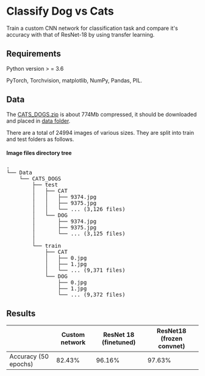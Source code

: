 # Classify Dog vs Cats

Train a custom CNN network for classification task and compare it's accuracy with that of ResNet-18 by using transfer learning.


## Requirements
Python version > = 3.6

PyTorch, Torchvision, matplotlib, NumPy, Pandas, PIL.

## Data

The [CATS_DOGS.zip](https://drive.google.com/file/d/1fuFurVV8rcrVTAFPjhQvzGLNdnTi1jWZ/view) is about 774Mb compressed, it should be downloaded and placed in [data folder](https://github.com/gowda-95/Dogs_Cats_Classifier/tree/main/data).

There are a total of 24994 images of various sizes. They are split into train and test folders as follows.

#### Image files directory tree
<pre>.
└── Data
    └── CATS_DOGS
        ├── test
        │   ├── CAT
        │   │   ├── 9374.jpg
        │   │   ├── 9375.jpg
        │   │   └── ... (3,126 files)
        │   └── DOG
        │       ├── 9374.jpg
        │       ├── 9375.jpg
        │       └── ... (3,125 files)       
        │           
        └── train
            ├── CAT
            │   ├── 0.jpg
            │   ├── 1.jpg
            │   └── ... (9,371 files)
            └── DOG
                ├── 0.jpg
                ├── 1.jpg
                └── ... (9,372 files)</pre>


## Results
|  | Custom network | ResNet 18 (finetuned) | ResNet18 (frozen convnet) |
|---|--------|------------|---------------|
|Accuracy (50 epochs)| 82.43% | 96.16% | 97.63%|
